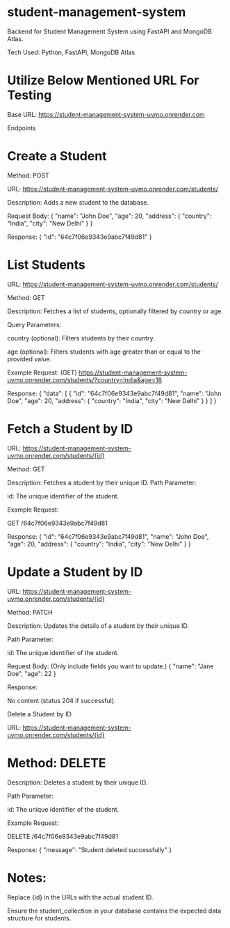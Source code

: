 # student-management-system
Backend for Student Management System using FastAPI and MongoDB Atlas.

Tech Used: Python, FastAPI, MongoDB Atlas


# Utilize Below Mentioned URL For Testing

Base URL: https://student-management-system-uvmo.onrender.com

Endpoints

# Create a Student


Method: POST

URL: https://student-management-system-uvmo.onrender.com/students/

Description: Adds a new student to the database.

Request Body:
{
  "name": "John Doe",
  "age": 20,
  "address": {
    "country": "India",
    "city": "New Delhi"
  }
}

Response:
{
  "id": "64c7f06e9343e9abc7f49d81"
}

# List Students

URL: https://student-management-system-uvmo.onrender.com/students/

Method: GET

Description: Fetches a list of students, optionally filtered by country or age.

Query Parameters:

country (optional): Filters students by their country.

age (optional): Filters students with age greater than or equal to the provided value.

Example Request: (GET) https://student-management-system-uvmo.onrender.com/students/?country=India&age=18

Response:
{
  "data": [
    {
      "id": "64c7f06e9343e9abc7f49d81",
      "name": "John Doe",
      "age": 20,
      "address": {
        "country": "India",
        "city": "New Delhi"
      }
    }
  ]
}

# Fetch a Student by ID

URL: https://student-management-system-uvmo.onrender.com/students/{id}

Method: GET

Description: Fetches a student by their unique ID.
Path Parameter:

id: The unique identifier of the student.

Example Request:

GET /64c7f06e9343e9abc7f49d81

Response:
{
  "id": "64c7f06e9343e9abc7f49d81",
  "name": "John Doe",
  "age": 20,
  "address": {
    "country": "India",
    "city": "New Delhi"
  }
}

# Update a Student by ID

URL: https://student-management-system-uvmo.onrender.com/students/{id}

Method: PATCH

Description: Updates the details of a student by their unique ID.

Path Parameter:

id: The unique identifier of the student.

Request Body: (Only include fields you want to update.)
{
  "name": "Jane Doe",
  "age": 22
}

Response:

No content (status 204 if successful).

Delete a Student by ID

URL: https://student-management-system-uvmo.onrender.com/students/{id}

# Method: DELETE

Description: Deletes a student by their unique ID.

Path Parameter:

id: The unique identifier of the student.

Example Request:

DELETE /64c7f06e9343e9abc7f49d81

Response:
{
  "message": "Student deleted successfully"
}

# Notes:

Replace {id} in the URLs with the actual student ID.

Ensure the student_collection in your database contains the expected data structure for students.
